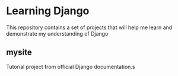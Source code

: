 # Learning Django

This repository contains a set of projects that will help me learn and demonstrate my understanding of Django

## mysite

Tutorial project from official Django documentation.s 